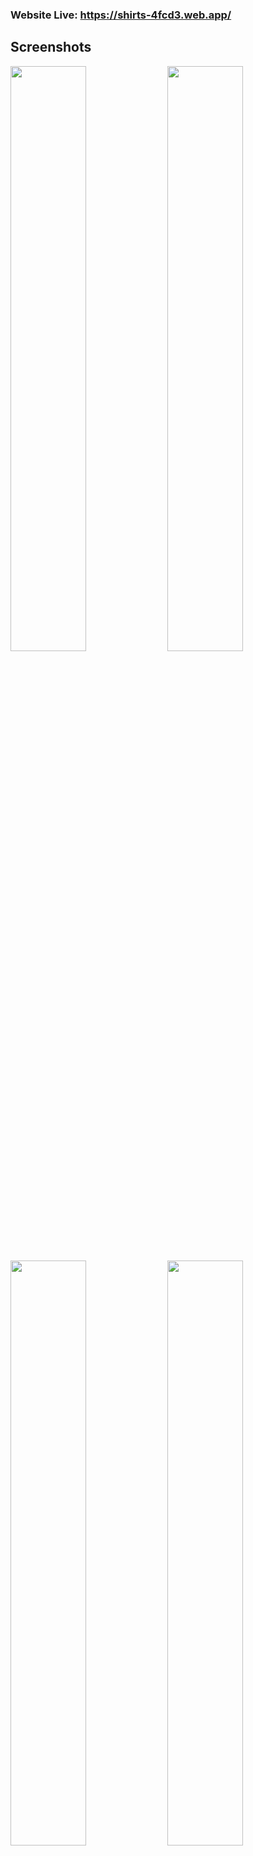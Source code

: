 ### Website Live: https://shirts-4fcd3.web.app/

## Screenshots
<div style="display: flex, margin: 20px">
<img src="https://user-images.githubusercontent.com/52260932/182634918-92fa35a1-438c-49d7-a5a5-365c7a91a8d5.png" width="49%">
<img src="https://user-images.githubusercontent.com/52260932/182635333-a91efe17-c051-4891-b3f0-e33099febde6.png" width="49%">
<img src="https://user-images.githubusercontent.com/52260932/182637980-f6c9ed55-726b-435d-add5-334a128d4ef7.png" width="49%">
<img src="https://user-images.githubusercontent.com/52260932/182683013-55316408-5e60-4c89-b25f-60207ef5a737.png" width="49%">

</div>


## Descrição 
#### Shirts é um projeto de e-commerce de camisetas desenvolvido do zero, possuindo implementações funcionais e completas prontas para serem usados em uma aplicação real. Dentre elas:
•	Trabalhei uma UI que reage ao usuário usando animações e estados do React, bem como também um sistema de alerta funcional usando Redux, garantindo uma boa experiência a qualquer pessoa que queira comprar no site. 

•	Desenvolvi um sistema de sessão integrando LocalStorage com Context API, que reage a inatividade do usuário após um tempo determinado, trazendo segurança caso outro alguém acesse com a sua conta e utilize suas informações, podendo ser reutilizado em qualquer outro site.

•	Autenticação com integração via REST API do Firebase garantindo boa confiabilidade dos dados dos usuários.

## Como rodar e iniciar o projeto:

<strong>1.</strong> Precisa ter o Node instalado no computador.</br>
<strong>2.</strong> Fazer o clone do projeto no seu computador pelo git:  </br> 
&emsp; - Abrir git bash ou terminal com git instalado no computador.  
&emsp; - Navegar até a pasta onde quer ter o projeto clonado.  
&emsp; - Rodar comando: git clone https://github.com/BrunoR02/Shirts.git  
<strong>3.</strong> Entrar na pasta do projeto pelo terminal(cd [pasta]).</br>
<strong>4.</strong> Rodar no terminal: "npm install" para instalar as dependências.</br>
<strong>5.</strong> Rodar no terminal: "npm start" para iniciar o projeto no localhost.</br>

